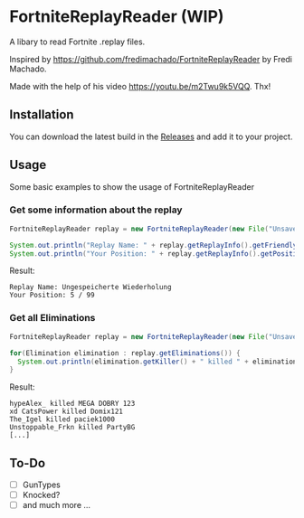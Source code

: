 # FortniteReplayReader (WIP)
A libary to read Fortnite .replay files. 

Inspired by https://github.com/fredimachado/FortniteReplayReader by Fredi Machado.

Made with the help of his video https://youtu.be/m2Twu9k5VQQ.
Thx!

## Installation
You can download the latest build in the [Releases](https://github.com/EweLoHD/FortniteReplayReader/releases) and add it to your project.

## Usage
Some basic examples to show the usage of FortniteReplayReader
### Get some information about the replay
```java
FortniteReplayReader replay = new FortniteReplayReader(new File("UnsavedReplay-2018.12.23-15.13.28.replay"));

System.out.println("Replay Name: " + replay.getReplayInfo().getFriendlyName());
System.out.println("Your Position: " + replay.getReplayInfo().getPosition() + " / " + replay.getReplayInfo().getTotalPlayers());
```
Result:
```
Replay Name: Ungespeicherte Wiederholung
Your Position: 5 / 99
```
### Get all Eliminations 
```java
FortniteReplayReader replay = new FortniteReplayReader(new File("UnsavedReplay-2018.12.23-15.13.28.replay"));

for(Elimination elimination : replay.getEliminations()) {
  System.out.println(elimination.getKiller() + " killed " + elimination.getVictim());
}
```
Result:
```
hypeAlex_ killed MEGA DOBRY 123
xd CatsPower killed Domix121
The_Igel killed paciek1000
Unstoppable_Frkn killed PartyBG
[...]
```

## To-Do
- [ ] GunTypes
- [ ] Knocked?
- [ ] and much more ...
